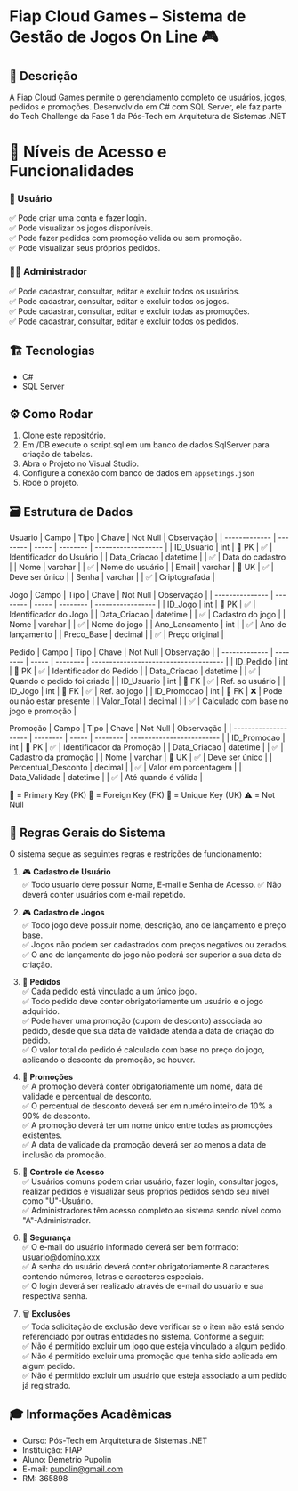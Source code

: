 # Fiap Cloud Games – Sistema de Gestão de Jogos On Line 🎮

## 📌 Descrição
A Fiap Cloud Games permite o gerenciamento completo de usuários, jogos, pedidos e promoções. Desenvolvido em C# com SQL Server, ele faz parte do Tech Challenge da Fase 1 da Pós-Tech em Arquitetura de Sistemas .NET

# 👤 Níveis de Acesso e Funcionalidades

### 🧑 Usuário

✅ Pode criar uma conta e fazer login.  
✅ Pode visualizar os jogos disponíveis.  
✅ Pode fazer pedidos com promoção valida ou sem promoção.  
✅ Pode visualizar seus próprios pedidos.  

### 👨‍💼 Administrador

✅ Pode cadastrar, consultar, editar e excluir todos os usuários.  
✅ Pode cadastrar, consultar, editar e excluir todos os jogos.  
✅ Pode cadastrar, consultar, editar e excluir todas as promoções.  
✅ Pode cadastrar, consultar, editar e excluir todos os pedidos.  

## 🏗️ Tecnologias

- C#
- SQL Server

## ⚙️ Como Rodar
1. Clone este repositório.
2. Em /DB execute o script.sql em um banco de dados SqlServer para criação de tabelas.
3. Abra o Projeto no Visual Studio.
4. Configure a conexão com banco de dados em `appsetings.json`
5. Rode o projeto.

## 🗃️ Estrutura de Dados

Usuario
| Campo         | Tipo     | Chave | Not Null | Observação          |
| ------------- | -------- | ----- | -------- | ------------------- |
| ID_Usuario   | int      | 🔑 PK | ✅        | Identificador do Usuário |
| Data_Criacao | datetime |       | ✅        | Data do cadastro    |
| Nome          | varchar  |       | ✅        | Nome do usuário     |
| Email         | varchar  | 🔷 UK | ✅        | Deve ser único      |
| Senha         | varchar  |       | ✅        | Criptografada       |

Jogo
| Campo           | Tipo     | Chave | Not Null | Observação        |
| --------------- | -------- | ----- | -------- | ----------------- |
| ID_Jogo        | int      | 🔑 PK | ✅        | Identificador do Jogo     |
| Data_Criacao   | datetime |       | ✅        | Cadastro do jogo  |
| Nome            | varchar  |       | ✅        | Nome do jogo      |
| Ano_Lancamento | int      |       | ✅        | Ano de lançamento |
| Preco_Base     | decimal  |       | ✅        | Preço original    |

  
Pedido
| Campo         | Tipo     | Chave | Not Null | Observação                            |
| ------------- | -------- | ----- | -------- | ------------------------------------- |
| ID_Pedido    | int      | 🔑 PK | ✅        | Identificador do Pedido               |
| Data_Criacao | datetime |       | ✅        | Quando o pedido foi criado            |
| ID_Usuario   | int      | 🔗 FK | ✅        | Ref. ao usuário                       |
| ID_Jogo      | int      | 🔗 FK | ✅        | Ref. ao jogo                          |
| ID_Promocao  | int      | 🔗 FK | ❌        | Pode ou não estar presente            |
| Valor_Total  | decimal  |       | ✅        | Calculado com base no jogo e promoção |


Promoção
| Campo                | Tipo     | Chave | Not Null | Observação                |
| -------------------- | -------- | ----- | -------- | ------------------------- |
| ID\_Promocao         | int      | 🔑 PK | ✅        | Identificador da Promoção |
| Data\_Criacao        | datetime |       | ✅        | Cadastro da promoção      |
| Nome                 | varchar  | 🔷 UK | ✅        | Deve ser único            |
| Percentual\_Desconto | decimal  |       | ✅        | Valor em porcentagem      |
| Data\_Validade       | datetime |       | ✅        | Até quando é válida       |

🔑 = Primary Key (PK)
🔗 = Foreign Key (FK)
🔷 = Unique Key (UK)
⚠️	= Not Null

## 📜 Regras Gerais do Sistema  

O sistema segue as seguintes regras e restrições de funcionamento:

1. 🎮 **Cadastro de Usuário**  
   ✅ Todo usuario deve possuir Nome, E-mail e Senha de Acesso.
   ✅ Não deverá conter usuários com e-mail repetido.   

1. 🎮 **Cadastro de Jogos**  
   ✅ Todo jogo deve possuir nome, descrição, ano de lançamento e preço base.  
   ✅ Jogos não podem ser cadastrados com preços negativos ou zerados.  
   ✅ O ano de lançamento do jogo não poderá ser superior a sua data de criação.  

2. 🛒 **Pedidos**  
   ✅ Cada pedido está vinculado a um único jogo.  
   ✅ Todo pedido deve conter obrigatoriamente um usuário e o jogo adquirido.  
   ✅ Pode haver uma promoção (cupom de desconto) associada ao pedido, desde que sua data de validade atenda a data de criação do pedido.  
   ✅ O valor total do pedido é calculado com base no preço do jogo, aplicando o desconto da promoção, se houver.  

3. 💸 **Promoções**  
   ✅ A promoção deverá conter obrigatoriamente um nome, data de validade e percentual de desconto.  
   ✅ O percentual de desconto deverá ser em numéro inteiro de 10% a 90% de desconto.  
   ✅ A promoção deverá ter um nome único entre todas as promoções existentes.  
   ✅ A data de validade da promoção deverá ser ao menos a data de inclusão da promoção.  

4. 👥 **Controle de Acesso**  
   ✅ Usuários comuns podem criar usuário, fazer login, consultar jogos, realizar pedidos e visualizar seus próprios pedidos sendo seu nivel como "U"-Usuário.  
   ✅ Administradores têm acesso completo ao sistema sendo nível como "A"-Administrador.  

5. 🔐 **Segurança**   
   ✅ O e-mail do usuário informado deverá ser bem formado: usuario@domino.xxx  
   ✅ A senha do usuário deverá conter obrigatoriamente 8 caracteres contendo números, letras e caracteres especiais.  
   ✅ O login deverá ser realizado através de e-mail do usuário e sua respectiva senha.  

7. 🗑️ **Exclusões**  
   ✅ Toda solicitação de exclusão deve verificar se o item não está sendo referenciado por outras entidades no sistema. Conforme a seguir:  
   ✅ Não é permitido excluir um jogo que esteja vinculado a algum pedido.  
   ✅ Não é permitido excluir uma promoção que tenha sido aplicada em algum pedido.  
   ✅ Não é permitido excluir um usuário que esteja associado a um pedido já registrado.  

## 🎓 Informações Acadêmicas
- Curso: Pós-Tech em Arquitetura de Sistemas .NET  
- Instituição: FIAP  
- Aluno: Demetrio Pupolin  
- E-mail: pupolin@gmail.com  
- RM: 365898  
